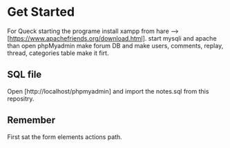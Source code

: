 # Get Started
For Queck starting the programe install xampp from hare --> [https://www.apachefriends.org/download.html]. start mysqli and apache than open phpMyadmin make forum DB and make users, comments, replay, thread, categories table make it firt.

## SQL file
Open [http://localhost/phpmyadmin] and import the notes.sql from this repositry.

## Remember
First sat the form elements actions path.